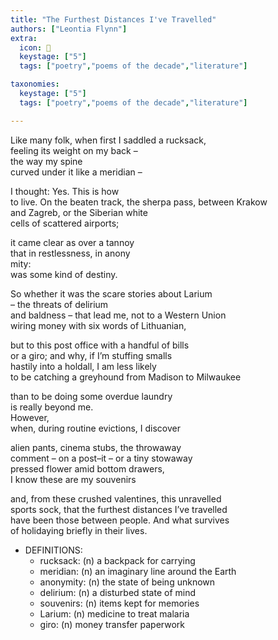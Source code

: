 ```yaml
---
title: "The Furthest Distances I've Travelled"
authors: ["Leontia Flynn"]
extra:
  icon: 🎒
  keystage: ["5"]
  tags: ["poetry","poems of the decade","literature"]

taxonomies:
  keystage: ["5"]
  tags: ["poetry","poems of the decade","literature"]

--- 
```


Like many folk, when first I saddled a rucksack,  
feeling its weight on my back –  
the way my spine  
curved under it like a meridian –  
  
I thought: Yes. This is how  
to live. On the beaten track, the sherpa pass, between Krakow  
and Zagreb, or the Siberian white  
cells of scattered airports;  
  
it came clear as over a tannoy  
that in restlessness, in anony  
mity:  
was some kind of destiny.  
  
So whether it was the scare stories about Larium  
– the threats of delirium  
and baldness – that lead me, not to a Western Union  
wiring money with six words of Lithuanian,  
  
but to this post office with a handful of bills  
or a giro; and why, if I’m stuffing smalls  
hastily into a holdall, I am less likely  
to be catching a greyhound from Madison to Milwaukee  
  
than to be doing some overdue laundry  
is really beyond me.  
However,  
when, during routine evictions, I discover  
  
alien pants, cinema stubs, the throwaway  
comment – on a post–it – or a tiny stowaway  
pressed flower amid bottom drawers,  
I know these are my souvenirs  
  
and, from these crushed valentines, this unravelled  
sports sock, that the furthest distances I’ve travelled  
have been those between people. And what survives  
of holidaying briefly in their lives.

- DEFINITIONS:
  - rucksack: (n) a backpack for carrying 
  - meridian: (n) an imaginary line around the Earth
  - anonymity: (n) the state of being unknown
  - delirium: (n) a disturbed state of mind  
  - souvenirs: (n) items kept for memories
  - Larium: (n) medicine to treat malaria 
  - giro: (n) money transfer paperwork
